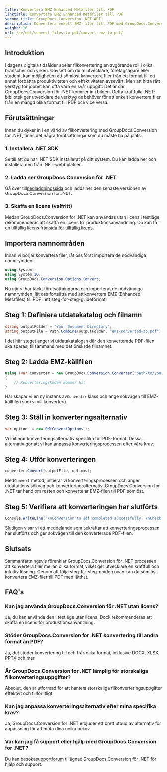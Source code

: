 ```yaml
---
title: Konvertera EMZ Enhanced Metafiler till PDF
linktitle: Konvertera EMZ Enhanced Metafiler till PDF
second_title: GroupDocs.Conversion .NET API
description: Konvertera enkelt EMZ-filer till PDF med GroupDocs.Conversion for .NET. Förenkla dina filkonverteringsuppgifter.
weight: 16
url: /sv/net/convert-files-to-pdf/convert-emz-to-pdf/
---
```

## Introduktion
I dagens digitala tidsålder spelar filkonvertering en avgörande roll i olika branscher och yrken. Oavsett om du är utvecklare, företagsägare eller student, kan möjligheten att sömlöst konvertera filer från ett format till ett annat förbättra produktiviteten och effektiviteten avsevärt. Men att hitta rätt verktyg för jobbet kan ofta vara en svår uppgift. Det är där GroupDocs.Conversion för .NET kommer in i bilden. Detta kraftfulla .NET-bibliotek ger utvecklare de verktyg de behöver för att enkelt konvertera filer från en mängd olika format till PDF och vice versa.
## Förutsättningar
Innan du dyker in i en värld av filkonvertering med GroupDocs.Conversion for .NET, finns det några förutsättningar som du måste ha på plats:
### 1. Installera .NET SDK
Se till att du har .NET SDK installerat på ditt system. Du kan ladda ner och installera den från .NET-webbplatsen.
### 2. Ladda ner GroupDocs.Conversion för .NET
 Gå över till[nedladdningssida](https://releases.groupdocs.com/conversion/net/) och ladda ner den senaste versionen av GroupDocs.Conversion for .NET.
### 3. Skaffa en licens (valfritt)
 Medan GroupDocs.Conversion for .NET kan användas utan licens i testläge, rekommenderas att skaffa en licens för produktionsanvändning. Du kan få en tillfällig licens från[sida för tillfällig licens](https://purchase.groupdocs.com/temporary-license/).

## Importera namnområden
Innan vi börjar konvertera filer, låt oss först importera de nödvändiga namnrymden:
```csharp
using System;
using System.IO;
using GroupDocs.Conversion.Options.Convert;
```
Nu när vi har täckt förutsättningarna och importerat de nödvändiga namnrymden, låt oss fortsätta med att konvertera EMZ (Enhanced Metafiles) till PDF i ett steg-för-steg-guideformat:
## Steg 1: Definiera utdatakatalog och filnamn
```csharp
string outputFolder = "Your Document Directory";
string outputFile = Path.Combine(outputFolder, "emz-converted-to.pdf");
```
I det här steget anger vi utdatakatalogen där den konverterade PDF-filen ska sparas, tillsammans med det önskade filnamnet.
## Steg 2: Ladda EMZ-källfilen
```csharp
using (var converter = new GroupDocs.Conversion.Converter("path/to/your/emz/file.emz"))
{
    // Konverteringskoden kommer hit
}
```
 Här skapar vi en ny instans av`Converter` klass och ange sökvägen till EMZ-källfilen som vi vill konvertera.
## Steg 3: Ställ in konverteringsalternativ
```csharp
var options = new PdfConvertOptions();
```
Vi initierar konverteringsalternativ specifika för PDF-format. Dessa alternativ gör att vi kan anpassa konverteringsprocessen efter våra krav.
## Steg 4: Utför konverteringen
```csharp
converter.Convert(outputFile, options);
```
 Med`Convert` metod, initierar vi konverteringsprocessen och anger utdatafilens sökväg och konverteringsalternativ. GroupDocs.Conversion for .NET tar hand om resten och konverterar EMZ-filen till PDF sömlöst.
## Steg 5: Verifiera att konverteringen har slutförts
```csharp
Console.WriteLine("\nConversion to pdf completed successfully. \nCheck output in {0}", outputFolder);
```
Slutligen visar vi ett meddelande som bekräftar att konverteringsprocessen har slutförts och ger sökvägen till den konverterade PDF-filen.

## Slutsats
Sammanfattningsvis förenklar GroupDocs.Conversion för .NET processen att konvertera filer mellan olika format, vilket ger utvecklare en kraftfull och intuitiv lösning. Genom att följa steg-för-steg-guiden ovan kan du sömlöst konvertera EMZ-filer till PDF med lätthet.
## FAQ's
### Kan jag använda GroupDocs.Conversion för .NET utan licens?
Ja, du kan använda den i testläge utan licens. Dock rekommenderas att skaffa en licens för produktionsanvändning.
### Stöder GroupDocs.Conversion for .NET konvertering till andra format än PDF?
Ja, det stöder konvertering till och från olika format, inklusive DOCX, XLSX, PPTX och mer.
### Är GroupDocs.Conversion for .NET lämplig för storskaliga filkonverteringsuppgifter?
Absolut, den är utformad för att hantera storskaliga filkonverteringsuppgifter effektivt och tillförlitligt.
### Kan jag anpassa konverteringsalternativ efter mina specifika krav?
Ja, GroupDocs.Conversion för .NET erbjuder ett brett utbud av alternativ för anpassning för att möta dina unika behov.
### Var kan jag få support eller hjälp med GroupDocs.Conversion for .NET?
 Du kan besöka[supportforum](https://forum.groupdocs.com/c/conversion/11) tillägnad GroupDocs.Conversion för .NET för hjälp och support.